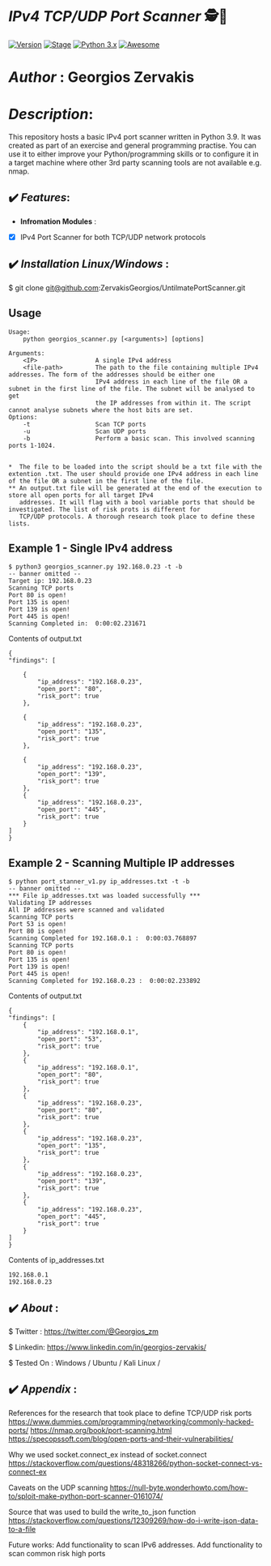 #  ***IPv4 TCP/UDP Port Scanner*** 🕵️💉
[![Version](https://img.shields.io/badge/GeorgiosPortScannerv1.0.0-brightgreen.svg?maxAge=259200)]()
[![Stage](https://img.shields.io/badge/Release-Stable-brightgreen.svg)]()
[![Python 3.x](https://img.shields.io/badge/python-3.x-blue.svg)]()
[![Awesome](https://awesome.re/badge.svg)](https://awesome.re)
# ***Author*** : Georgios Zervakis

# ***Description***: 

This repository hosts a basic IPv4 port scanner written in Python 3.9. It was created as part of an exercise and general programming practise. You can use it to either improve your Python/programming skills or to configure it in a target machine where other 3rd party scanning tools are not available e.g. nmap.

## ✔️ ***Features***:

- __Infromation Modules__ :

- [x] IPv4 Port Scanner for both TCP/UDP network protocols

## ✔️ ***Installation Linux/Windows*** :
$ git clone git@github.com:ZervakisGeorgios/UntilmatePortScanner.git

Usage
-----

    Usage:
        python georgios_scanner.py [<arguments>] [options]

    Arguments:
        <IP>                A single IPv4 address
        <file-path>         The path to the file containing multiple IPv4 addresses. The form of the addresses should be either one 
                            IPv4 address in each line of the file OR a subnet in the first line of the file. The subnet will be analysed to get 
                            the IP addresses from within it. The script cannot analyse subnets where the host bits are set.
    Options:
        -t                  Scan TCP ports
        -u                  Scan UDP ports
        -b                  Perform a basic scan. This involved scanning ports 1-1024.
        
    
    *  The file to be loaded into the script should be a txt file with the extention .txt. The user should provide one IPv4 address in each line of the file OR a subnet in the first line of the file.
    ** An output.txt file will be generated at the end of the execution to store all open ports for all target IPv4
       addresses. It will flag with a bool variable ports that should be investigated. The list of risk prots is different for 
       TCP/UDP protocols. A thorough research took place to define these lists.
 
Example 1 - Single IPv4 address
-------


    $ python3 georgios_scanner.py 192.168.0.23 -t -b
    -- banner omitted --
    Target ip: 192.168.0.23
    Scanning TCP ports
    Port 80 is open!
    Port 135 is open!
    Port 139 is open!
    Port 445 is open!
    Scanning Completed in:  0:00:02.231671
  
Contents of output.txt


    {
    "findings": [
        
        {
            "ip_address": "192.168.0.23",
            "open_port": "80",
            "risk_port": true
        },
        
        {
            "ip_address": "192.168.0.23",
            "open_port": "135",
            "risk_port": true
        },
        
        {
            "ip_address": "192.168.0.23",
            "open_port": "139",
            "risk_port": true
        },
        {
            "ip_address": "192.168.0.23",
            "open_port": "445",
            "risk_port": true
        }
    ]
    }
    
Example 2 - Scanning Multiple IP addresses
-------
    $ python port_stanner_v1.py ip_addresses.txt -t -b
    -- banner omitted --
    *** File ip_addresses.txt was loaded successfully ***
    Validating IP addresses
    All IP addresses were scanned and validated
    Scanning TCP ports
    Port 53 is open!
    Port 80 is open!
    Scanning Completed for 192.168.0.1 :  0:00:03.768897
    Scanning TCP ports
    Port 80 is open!
    Port 135 is open!
    Port 139 is open!
    Port 445 is open!
    Scanning Completed for 192.168.0.23 :  0:00:02.233892
    
Contents of output.txt

    {
    "findings": [
        {
            "ip_address": "192.168.0.1",
            "open_port": "53",
            "risk_port": true
        },
        {
            "ip_address": "192.168.0.1",
            "open_port": "80",
            "risk_port": true
        },
        {
            "ip_address": "192.168.0.23",
            "open_port": "80",
            "risk_port": true
        },
        {
            "ip_address": "192.168.0.23",
            "open_port": "135",
            "risk_port": true
        },
        {
            "ip_address": "192.168.0.23",
            "open_port": "139",
            "risk_port": true
        },
        {
            "ip_address": "192.168.0.23",
            "open_port": "445",
            "risk_port": true
        }
    ]
    }
    
Contents of ip_addresses.txt

    192.168.0.1
    192.168.0.23
    

## ✔️ ***About*** :

$ Twitter : https://twitter.com/@Georgios_zm

$ Linkedin: https://www.linkedin.com/in/georgios-zervakis/

$ Tested On : Windows / Ubuntu / Kali Linux /


## ✔️ ***Appendix*** :
References for the research that took place to define TCP/UDP risk ports
https://www.dummies.com/programming/networking/commonly-hacked-ports/
https://nmap.org/book/port-scanning.html
https://specopssoft.com/blog/open-ports-and-their-vulnerabilities/

Why we used socket.connect_ex instead of socket.connect
https://stackoverflow.com/questions/48318266/python-socket-connect-vs-connect-ex

Caveats on the UDP scanning
https://null-byte.wonderhowto.com/how-to/sploit-make-python-port-scanner-0161074/

Source that was used to build the write_to_json function
https://stackoverflow.com/questions/12309269/how-do-i-write-json-data-to-a-file

Future works: Add functionality to scan IPv6 addresses. Add functionality to scan common risk high ports
